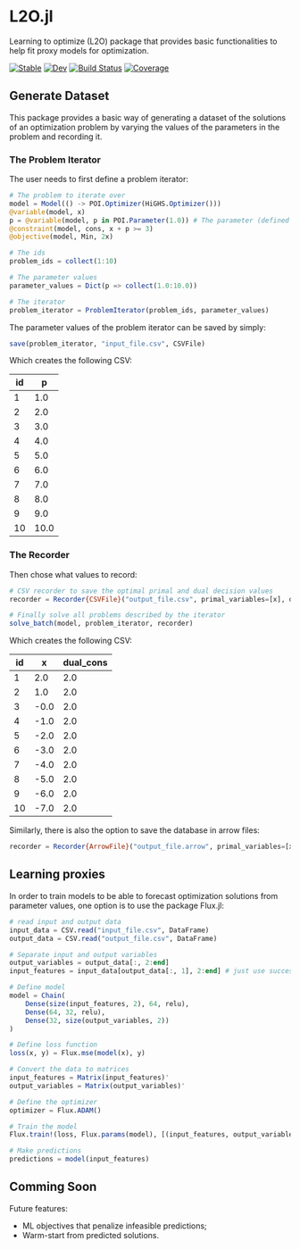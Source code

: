 # L2O.jl
Learning to optimize (L2O) package that provides basic functionalities to help fit proxy models for optimization.

[![Stable](https://img.shields.io/badge/docs-stable-blue.svg)](https://andrewrosemberg.github.io/L2O.jl/stable/)
[![Dev](https://img.shields.io/badge/docs-dev-blue.svg)](https://andrewrosemberg.github.io/L2O.jl/dev/)
[![Build Status](https://github.com/andrewrosemberg/L2O.jl/actions/workflows/CI.yml/badge.svg?branch=main)](https://github.com/andrewrosemberg/L2O.jl/actions/workflows/CI.yml?query=branch%3Amain)
[![Coverage](https://codecov.io/gh/andrewrosemberg/L2O.jl/branch/main/graph/badge.svg)](https://codecov.io/gh/andrewrosemberg/L2O.jl)

## Generate Dataset
This package provides a basic way of generating a dataset of the solutions of an optimization problem by varying the values of the parameters in the problem and recording it.

### The Problem Iterator

The user needs to first define a problem iterator:

```julia
# The problem to iterate over
model = Model(() -> POI.Optimizer(HiGHS.Optimizer()))
@variable(model, x)
p = @variable(model, p in POI.Parameter(1.0)) # The parameter (defined using POI)
@constraint(model, cons, x + p >= 3)
@objective(model, Min, 2x)

# The ids
problem_ids = collect(1:10)

# The parameter values
parameter_values = Dict(p => collect(1.0:10.0))

# The iterator
problem_iterator = ProblemIterator(problem_ids, parameter_values)
```

The parameter values of the problem iterator can be saved by simply:

```julia
save(problem_iterator, "input_file.csv", CSVFile)
```

Which creates the following CSV:

| id |  p  |
|----|-----|
|  1 | 1.0 |
|  2 | 2.0 |
|  3 | 3.0 |
|  4 | 4.0 |
|  5 | 5.0 |
|  6 | 6.0 |
|  7 | 7.0 |
|  8 | 8.0 |
|  9 | 9.0 |
| 10 | 10.0|

### The Recorder

Then chose what values to record:

```julia
# CSV recorder to save the optimal primal and dual decision values
recorder = Recorder{CSVFile}("output_file.csv", primal_variables=[x], dual_variables=[cons])

# Finally solve all problems described by the iterator
solve_batch(model, problem_iterator, recorder)
```

Which creates the following CSV:

| id |   x  | dual_cons |
|----|------|-----------|
|  1 |  2.0 |       2.0 |
|  2 |  1.0 |       2.0 |
|  3 | -0.0 |       2.0 |
|  4 | -1.0 |       2.0 |
|  5 | -2.0 |       2.0 |
|  6 | -3.0 |       2.0 |
|  7 | -4.0 |       2.0 |
|  8 | -5.0 |       2.0 |
|  9 | -6.0 |       2.0 |
| 10 | -7.0 |       2.0 |

Similarly, there is also the option to save the database in arrow files:

```julia
recorder = Recorder{ArrowFile}("output_file.arrow", primal_variables=[x], dual_variables=[cons])
```

## Learning proxies

In order to train models to be able to forecast optimization solutions from parameter values, one option is to use the package Flux.jl:

```julia
# read input and output data
input_data = CSV.read("input_file.csv", DataFrame)
output_data = CSV.read("output_file.csv", DataFrame)

# Separate input and output variables
output_variables = output_data[:, 2:end]
input_features = input_data[output_data[:, 1], 2:end] # just use success solves

# Define model
model = Chain(
    Dense(size(input_features, 2), 64, relu),
    Dense(64, 32, relu),
    Dense(32, size(output_variables, 2))
)

# Define loss function
loss(x, y) = Flux.mse(model(x), y)

# Convert the data to matrices
input_features = Matrix(input_features)'
output_variables = Matrix(output_variables)'

# Define the optimizer
optimizer = Flux.ADAM()

# Train the model
Flux.train!(loss, Flux.params(model), [(input_features, output_variables)], optimizer)

# Make predictions
predictions = model(input_features)
```

## Comming Soon

Future features:
 - ML objectives that penalize infeasible predictions;
 - Warm-start from predicted solutions.
